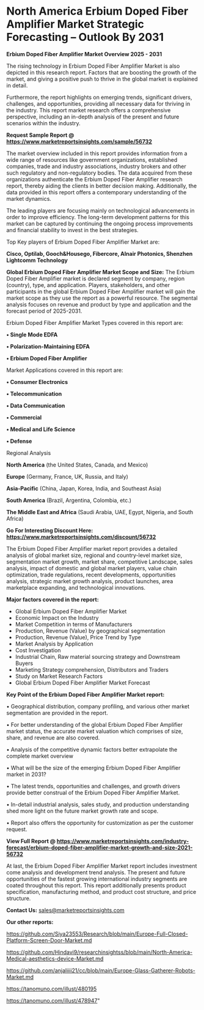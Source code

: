 # North America Erbium Doped Fiber Amplifier Market Strategic Forecasting – Outlook By 2031

<Strong> Erbium Doped Fiber Amplifier Market Overview 2025 - 2031</strong>

The rising technology in Erbium Doped Fiber Amplifier Market is also depicted in this research report. Factors that are boosting the growth of the market, and giving a positive push to thrive in the global market is explained in detail.

Furthermore, the report highlights on emerging trends, significant drivers, challenges, and opportunities, providing all necessary data for thriving in the industry. This report market research offers a comprehensive perspective, including an in-depth analysis of the present and future scenarios within the industry.

<strong>Request Sample Report @ <a href=https://www.marketreportsinsights.com/sample/56732>https://www.marketreportsinsights.com/sample/56732</a></strong>

The market overview included in this report provides information from a wide range of resources like government organizations, established companies, trade and industry associations, industry brokers and other such regulatory and non-regulatory bodies. The data acquired from these organizations authenticate the Erbium Doped Fiber Amplifier research report, thereby aiding the clients in better decision making. Additionally, the data provided in this report offers a contemporary understanding of the market dynamics.

The leading players are focusing mainly on technological advancements in order to improve efficiency. The long-term development patterns for this market can be captured by continuing the ongoing process improvements and financial stability to invest in the best strategies.

Top Key players of Erbium Doped Fiber Amplifier Market are:

<strong>Cisco, Optilab, Gooch&Housego, Fibercore, Alnair Photonics, Shenzhen Lightcomm Technology</strong>

<strong><b>Global Erbium Doped Fiber Amplifier Market Scope and Size:</b></strong>
The Erbium Doped Fiber Amplifier market is declared segment by company, region (country), type, and application. Players, stakeholders, and other participants in the global Erbium Doped Fiber Amplifier market will gain the market scope as they use the report as a powerful resource. The segmental analysis focuses on revenue and product by type and application and the forecast period of 2025-2031.

Erbium Doped Fiber Amplifier Market Types covered in this report are:

<strong>• Single Mode EDFA

• Polarization-Maintaining EDFA

• Erbium Doped Fiber Amplifier</strong>

Market Applications covered in this report are:

<strong>• Consumer Electronics

• Telecommunication

• Data Communication

• Commercial

• Medical and Life Science

• Defense</strong> 

Regional Analysis

<strong>North America</strong> (the United States, Canada, and Mexico)

<strong>Europe</strong> (Germany, France, UK, Russia, and Italy)

<strong>Asia-Pacific</strong> (China, Japan, Korea, India, and Southeast Asia)

<strong>South America</strong> (Brazil, Argentina, Colombia, etc.)

<strong>The Middle East and Africa</strong> (Saudi Arabia, UAE, Egypt, Nigeria, and South Africa)

<strong>Go For Interesting Discount Here: <a href=https://www.marketreportsinsights.com/discount/56732>https://www.marketreportsinsights.com/discount/56732</a></strong>

The Erbium Doped Fiber Amplifier market report provides a detailed analysis of global market size, regional and country-level market size, segmentation market growth, market share, competitive Landscape, sales analysis, impact of domestic and global market players, value chain optimization, trade regulations, recent developments, opportunities analysis, strategic market growth analysis, product launches, area marketplace expanding, and technological innovations.

<strong><b>Major factors covered in the report:</b></strong>
<ul>
  <li>Global Erbium Doped Fiber Amplifier Market </li>
  <li>Economic Impact on the Industry</li>
  <li>Market Competition in terms of Manufacturers</li>
  <li>Production, Revenue (Value) by geographical segmentation</li>
  <li>Production, Revenue (Value), Price Trend by Type</li>
  <li>Market Analysis by Application</li>
  <li>Cost Investigation</li>
  <li>Industrial Chain, Raw material sourcing strategy and Downstream Buyers</li>
  <li>Marketing Strategy comprehension, Distributors and Traders</li>
  <li>Study on Market Research Factors</li>
  <li>Global Erbium Doped Fiber Amplifier Market Forecast</li>
</ul>

<strong><b>Key Point of the Erbium Doped Fiber Amplifier Market report:</b></strong>

• Geographical distribution, company profiling, and various other market segmentation are provided in the report.

• For better understanding of the global Erbium Doped Fiber Amplifier market status, the accurate market valuation which comprises of size, share, and revenue are also covered.

• Analysis of the competitive dynamic factors better extrapolate the complete market overview

• What will be the size of the emerging Erbium Doped Fiber Amplifier market in 2031?

• The latest trends, opportunities and challenges, and growth drivers provide better construal of the Erbium Doped Fiber Amplifier Market.

• In-detail industrial analysis, sales study, and production understanding shed more light on the future market growth rate and scope.

• Report also offers the opportunity for customization as per the customer request.

<strong><b>View Full Report @ <a href=https://www.marketreportsinsights.com/industry-forecast/erbium-doped-fiber-amplifier-market-growth-and-size-2021-56732>https://www.marketreportsinsights.com/industry-forecast/erbium-doped-fiber-amplifier-market-growth-and-size-2021-56732</a></b></strong>


At last, the Erbium Doped Fiber Amplifier Market report includes investment come analysis and development trend analysis. The present and future opportunities of the fastest growing international industry segments are coated throughout this report. This report additionally presents product specification, manufacturing method, and product cost structure, and price structure.

<strong>Contact Us:</strong>
sales@marketreportsinsights.com

<strong>Our other reports:</strong>

<a href=https://github.com/Siya23553/Research/blob/main/Europe-Full-Closed-Platform-Screen-Door-Market.md>https://github.com/Siya23553/Research/blob/main/Europe-Full-Closed-Platform-Screen-Door-Market.md</a>

<a href=https://github.com/Hindavi9/researchinsightss/blob/main/North-America-Medical-aesthetics-device-Market.md>https://github.com/Hindavi9/researchinsightss/blob/main/North-America-Medical-aesthetics-device-Market.md</a>

<a href=https://github.com/anjaliiii21/cc/blob/main/Europe-Glass-Gatherer-Robots-Market.md>https://github.com/anjaliiii21/cc/blob/main/Europe-Glass-Gatherer-Robots-Market.md</a>

<a href=https://tanomuno.com/illust/480195>https://tanomuno.com/illust/480195</a>

<a href=https://tanomuno.com/illust/478947>https://tanomuno.com/illust/478947</a>"
